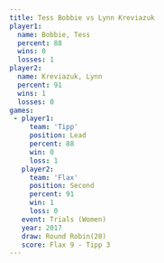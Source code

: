 ```yaml
---
title: Tess Bobbie vs Lynn Kreviazuk
player1:               
  name: Bobbie, Tess   
  percent: 88          
  wins: 0              
  losses: 1            
player2:               
  name: Kreviazuk, Lynn
  percent: 91          
  wins: 1              
  losses: 0            
games:
 - player1:        
     team: 'Tipp'  
     position: Lead
     percent: 88   
     win: 0        
     loss: 1       
   player2:          
     team: 'Flax'    
     position: Second
     percent: 91     
     win: 1          
     loss: 0         
   event: Trials (Women) 
   year: 2017            
   draw: Round Robin(20) 
   score: Flax 9 - Tipp 3
---
```

